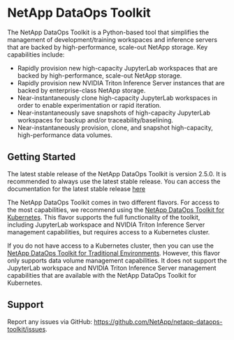 NetApp DataOps Toolkit
=========

The NetApp DataOps Toolkit is a Python-based tool that simplifies the management of development/training workspaces and inference servers that are backed by high-performance, scale-out NetApp storage. Key capabilities include:
- Rapidly provision new high-capacity JupyterLab workspaces that are backed by high-performance, scale-out NetApp storage.
- Rapidly provision new NVIDIA Triton Inference Server instances that are backed by enterprise-class NetApp storage.
- Near-instantaneously clone high-capacity JupyterLab workspaces in order to enable experimentation or rapid iteration.
- Near-instantaneously save snapshots of high-capacity JupyterLab workspaces for backup and/or traceability/baselining.
- Near-instantaneously provision, clone, and snapshot high-capacity, high-performance data volumes.

## Getting Started

The latest stable release of the NetApp DataOps Toolkit is version 2.5.0. It is recommended to always use the latest stable release. You can access the documentation for the latest stable release [here](https://github.com/NetApp/netapp-dataops-toolkit/tree/v2.5.0)

The NetApp DataOps Toolkit comes in two different flavors. For access to the most capabilities, we recommend using the [NetApp DataOps Toolkit for Kubernetes](netapp_dataops_k8s/). This flavor supports the full functionality of the toolkit, including JupyterLab workspace and NVIDIA Triton Inference Server management capabilities, but requires access to a Kubernetes cluster. 

If you do not have access to a Kubernetes cluster, then you can use the [NetApp DataOps Toolkit for Traditional Environments](netapp_dataops_traditional/). However, this flavor only supports data volume management capabilities. It does not support the JupyterLab workspace and NVIDIA Triton Inference Server management capabilities that are available with the NetApp DataOps Toolkit for Kubernetes.

## Support

Report any issues via GitHub: https://github.com/NetApp/netapp-dataops-toolkit/issues.
